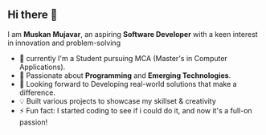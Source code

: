 ## Hi there 👋
I am <b>Muskan Mujavar</b>, an aspiring <b>Software Developer</b> with a keen interest in innovation and problem-solving

- 🔭 currently I'm a Student pursuing MCA (Master's in Computer Applications).
- 🌱 Passionate about <b>Programming</b> and <b>Emerging Technologies</b>.
- 🎯 Looking forward to Developing real-world solutions that make a difference.
- 💡 Built various projects to showcase my skillset & creativity
- ⚡ Fun fact: I started coding to see if i could do it, and now it's a full-on passion!
